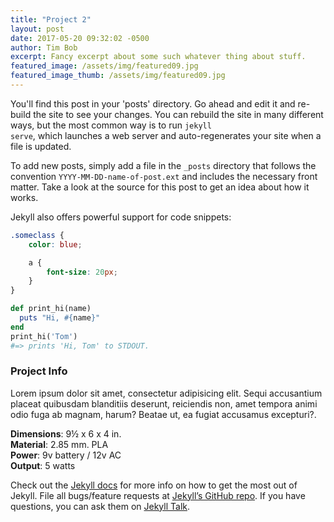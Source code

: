 ```yaml
---
title: "Project 2"
layout: post
date: 2017-05-20 09:32:02 -0500
author: Tim Bob
excerpt: Fancy excerpt about some such whatever thing about stuff.
featured_image: /assets/img/featured09.jpg
featured_image_thumb: /assets/img/featured09.jpg
---
```


<div class="row">
<div class="col-lg-8 post-main" markdown="1">

You'll find this post in your 'posts' directory. Go ahead and edit it and re-build the site to see your changes. You can rebuild the site in many different ways, but the most common way is to run <code>jekyll serve</code>, which launches a web server and auto-regenerates your site when a file is updated.

To add new posts, simply add a file in the `_posts` directory that follows the convention `YYYY-MM-DD-name-of-post.ext` and includes the necessary front matter. Take a look at the source for this post to get an idea about how it works.

Jekyll also offers powerful support for code snippets:


```scss
.someclass {
	color: blue;

	a {
		font-size: 20px;
	}
}
```


```ruby
def print_hi(name)
  puts "Hi, #{name}"
end
print_hi('Tom')
#=> prints 'Hi, Tom' to STDOUT.
```

</div>
<div class="col-lg-4">
	<div class="sidebar-block" markdown="1" >

  <h3>Project Info</h3>
  <p>Lorem ipsum dolor sit amet, consectetur adipisicing elit. Sequi accusantium placeat quibusdam blanditiis deserunt, reiciendis non, amet tempora animi odio fuga ab magnam, harum? Beatae ut, ea fugiat accusamus excepturi?.</p>
  <p>
  <strong>Dimensions</strong>: 9&frac12; x 6 x 4 in. <br>
  <strong>Material</strong>: 2.85 mm. PLA <br>
  <strong>Power</strong>: 9v battery / 12v AC<br>
  <strong>Output</strong>: 5 watts
  </p>
  
Check out the [Jekyll docs][jekyll-docs] for more info on how to get the most out of Jekyll. File all bugs/feature requests at [Jekyll’s GitHub repo][jekyll-gh]. If you have questions, you can ask them on [Jekyll Talk][jekyll-talk].

[jekyll-docs]: https://jekyllrb.com/docs/home
[jekyll-gh]:   https://github.com/jekyll/jekyll
[jekyll-talk]: https://talk.jekyllrb.com/

</div>
</div>
</div>


